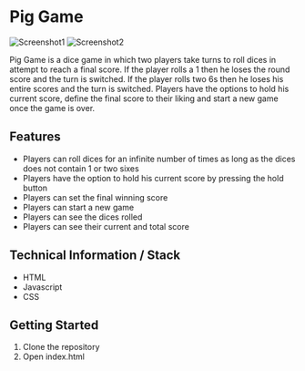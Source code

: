# Pig Game
![Screenshot1](url)
![Screenshot2](url)

Pig Game is a dice game in which two players take turns to roll dices in attempt to reach a final score. If the player rolls a 1 then he loses the round score and the turn is switched. If the player rolls two 6s then he loses his entire scores and the turn is switched. Players have the options to hold his current score, define the final score to their liking and start a new game once the game is over. 

## Features
- Players can roll dices for an infinite number of times as long as the dices does not contain 1 or two sixes
- Players have the option to hold his current score by pressing the hold button
- Players can set the final winning score
- Players can start a new game 
- Players can see the dices rolled
- Players can see their current and total score 

## Technical Information / Stack
- HTML
- Javascript
- CSS

## Getting Started

1. Clone the repository
2. Open index.html
